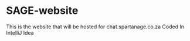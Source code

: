 # SAGE-website
This is the website that will be hosted for chat.spartanage.co.za
Coded In IntelliJ Idea
